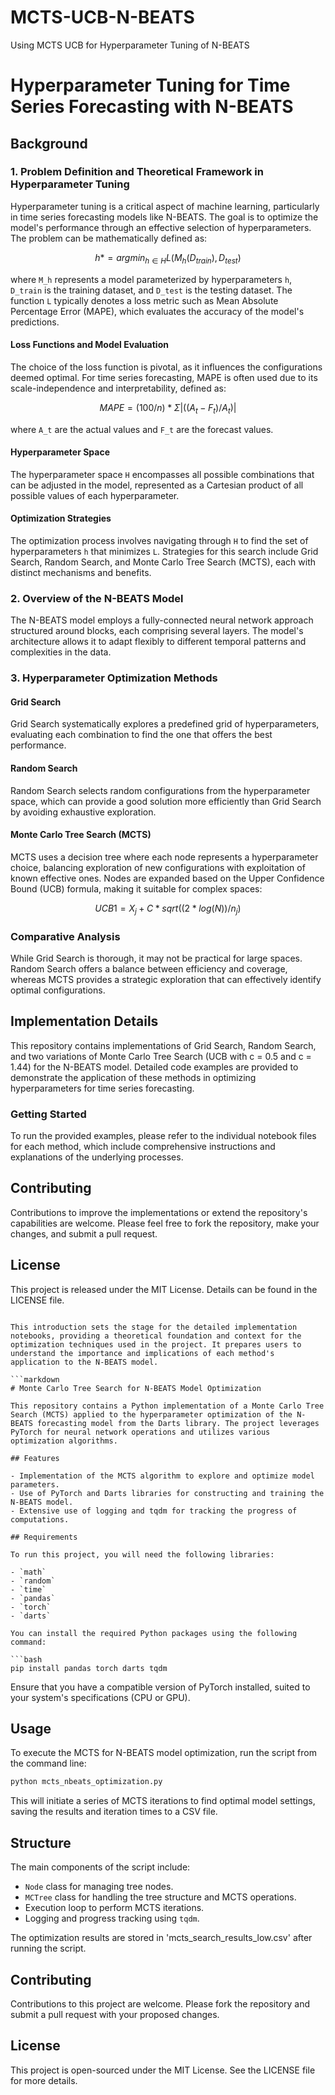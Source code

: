 # MCTS-UCB-N-BEATS
Using MCTS UCB for Hyperparameter Tuning of N-BEATS

# Hyperparameter Tuning for Time Series Forecasting with N-BEATS

## Background

### 1. Problem Definition and Theoretical Framework in Hyperparameter Tuning

Hyperparameter tuning is a critical aspect of machine learning, particularly in time series forecasting models like N-BEATS. The goal is to optimize the model's performance through an effective selection of hyperparameters. The problem can be mathematically defined as:

```math
h* = arg min_{h∈H} L(M_h(D_{train}), D_{test})
```

where `M_h` represents a model parameterized by hyperparameters `h`, `D_train` is the training dataset, and `D_test` is the testing dataset. The function `L` typically denotes a loss metric such as Mean Absolute Percentage Error (MAPE), which evaluates the accuracy of the model's predictions.

#### Loss Functions and Model Evaluation

The choice of the loss function is pivotal, as it influences the configurations deemed optimal. For time series forecasting, MAPE is often used due to its scale-independence and interpretability, defined as:

```math
MAPE = (100 / n) * Σ|((A_t - F_t) / A_t)|
```

where `A_t` are the actual values and `F_t` are the forecast values.

#### Hyperparameter Space

The hyperparameter space `H` encompasses all possible combinations that can be adjusted in the model, represented as a Cartesian product of all possible values of each hyperparameter.

#### Optimization Strategies

The optimization process involves navigating through `H` to find the set of hyperparameters `h` that minimizes `L`. Strategies for this search include Grid Search, Random Search, and Monte Carlo Tree Search (MCTS), each with distinct mechanisms and benefits.

### 2. Overview of the N-BEATS Model

The N-BEATS model employs a fully-connected neural network approach structured around blocks, each comprising several layers. The model's architecture allows it to adapt flexibly to different temporal patterns and complexities in the data.

### 3. Hyperparameter Optimization Methods

#### Grid Search

Grid Search systematically explores a predefined grid of hyperparameters, evaluating each combination to find the one that offers the best performance.

#### Random Search

Random Search selects random configurations from the hyperparameter space, which can provide a good solution more efficiently than Grid Search by avoiding exhaustive exploration.

#### Monte Carlo Tree Search (MCTS)

MCTS uses a decision tree where each node represents a hyperparameter choice, balancing exploration of new configurations with exploitation of known effective ones. Nodes are expanded based on the Upper Confidence Bound (UCB) formula, making it suitable for complex spaces:

```math
UCB1 = X_j + C * sqrt((2 * log(N)) / n_j)
```

### Comparative Analysis

While Grid Search is thorough, it may not be practical for large spaces. Random Search offers a balance between efficiency and coverage, whereas MCTS provides a strategic exploration that can effectively identify optimal configurations.

## Implementation Details

This repository contains implementations of Grid Search, Random Search, and two variations of Monte Carlo Tree Search (UCB with c = 0.5 and c = 1.44) for the N-BEATS model. Detailed code examples are provided to demonstrate the application of these methods in optimizing hyperparameters for time series forecasting.

### Getting Started

To run the provided examples, please refer to the individual notebook files for each method, which include comprehensive instructions and explanations of the underlying processes.

## Contributing

Contributions to improve the implementations or extend the repository's capabilities are welcome. Please feel free to fork the repository, make your changes, and submit a pull request.

## License

This project is released under the MIT License. Details can be found in the LICENSE file.
```

This introduction sets the stage for the detailed implementation notebooks, providing a theoretical foundation and context for the optimization techniques used in the project. It prepares users to understand the importance and implications of each method's application to the N-BEATS model.

```markdown
# Monte Carlo Tree Search for N-BEATS Model Optimization

This repository contains a Python implementation of a Monte Carlo Tree Search (MCTS) applied to the hyperparameter optimization of the N-BEATS forecasting model from the Darts library. The project leverages PyTorch for neural network operations and utilizes various optimization algorithms.

## Features

- Implementation of the MCTS algorithm to explore and optimize model parameters.
- Use of PyTorch and Darts libraries for constructing and training the N-BEATS model.
- Extensive use of logging and tqdm for tracking the progress of computations.

## Requirements

To run this project, you will need the following libraries:

- `math`
- `random`
- `time`
- `pandas`
- `torch`
- `darts`

You can install the required Python packages using the following command:

```bash
pip install pandas torch darts tqdm
```

Ensure that you have a compatible version of PyTorch installed, suited to your system's specifications (CPU or GPU).

## Usage

To execute the MCTS for N-BEATS model optimization, run the script from the command line:

```bash
python mcts_nbeats_optimization.py
```

This will initiate a series of MCTS iterations to find optimal model settings, saving the results and iteration times to a CSV file.

## Structure

The main components of the script include:

- `Node` class for managing tree nodes.
- `MCTree` class for handling the tree structure and MCTS operations.
- Execution loop to perform MCTS iterations.
- Logging and progress tracking using `tqdm`.

The optimization results are stored in 'mcts_search_results_low.csv' after running the script.

## Contributing

Contributions to this project are welcome. Please fork the repository and submit a pull request with your proposed changes.

## License

This project is open-sourced under the MIT License. See the LICENSE file for more details.
```
